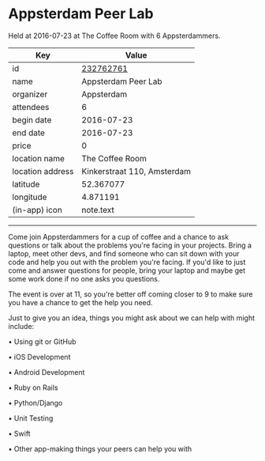 # Appsterdam Peer Lab
Held at 2016-07-23 at The Coffee Room with 6 Appsterdammers.
        
|Key|Value
|---|---|
|id|[232762761](https://www.meetup.com/appsterdam/events/232762761/)|
|name|Appsterdam Peer Lab|
|organizer|Appsterdam|
|attendees|6|
|begin date|2016-07-23|
|end date|2016-07-23|
|price|0|
|location name|The Coffee Room|
|location address|Kinkerstraat 110, Amsterdam|
|latitude|52.367077|
|longitude|4.871191|
|(in-app) icon|note.text|

---

Come join Appsterdammers for a cup of coffee and a chance to ask questions or talk about the problems you're facing in your projects. Bring a laptop, meet other devs, and find someone who can sit down with your code and help you out with the problem you're facing. If you'd like to just come and answer questions for people, bring your laptop and maybe get some work done if no one asks you questions.

The event is over at 11, so you're better off coming closer to 9 to make sure you have a chance to get the help you need.

Just to give you an idea, things you might ask about we can help with might include:

• Using git or GitHub

• iOS Development

• Android Development

• Ruby on Rails

• Python/Django

• Unit Testing

• Swift

• Other app-making things your peers can help you with


